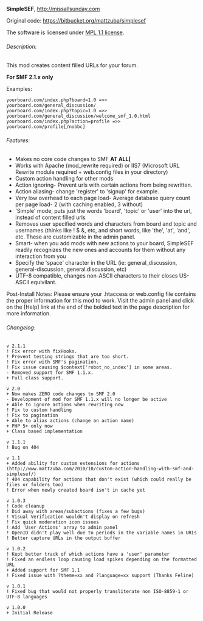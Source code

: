 **SimpleSEF**, http://missallsunday.com

Original code: https://bitbucket.org/mattzuba/simplesef

The software is licensed under [MPL 1.1 license](https://www.mozilla.org/en-US/MPL/1.1/).

###### Description:

This mod creates content filled URLs for your forum.

**For SMF 2.1.x only**

Examples:

```
yourboard.com/index.php?board=1.0 =>> yourboard.com/general_discussion/
yourboard.com/index.php?topic=1.0 =>> yourboard.com/general_discussion/welcome_smf_1.0.html
yourboard.com/index.php?action=profile =>> yourboard.com/profile[/nobbc]

```

###### Features:

- Makes no core code changes to SMF **AT ALL[**
- Works with Apache (mod_rewrite required) or IIS7 (Microsoft URL Rewrite module required + web.config files in your directory)
- Custom action handling for other mods
- Action ignoring- Prevent urls with certain actions from being rewritten.
- Action aliasing- change 'register' to 'signup' for example.
- Very low overhead to each page load- Average database query count per page load- 2 (with caching enabled, 3 without)
- 'Simple' mode, puts just the words 'board', 'topic' or 'user' into the url, instead of content filled urls
- Removes user specified words and characters from board and topic and usernames (thinks like ! $ &, etc, and short words, like 'the', 'at', 'and', etc.  These are customizable in the admin panel.
- Smart- when you add mods with new actions to your board, SimpleSEF readily recognizes the new ones and accounts for them without any interaction from you
- Specify the 'space' character in the URL (ie: general_discussion, general-discussion, general.discussion, etc)
- UTF-8 compatible, changes non-ASCII characters to their closes US-ASCII equivilant.

Post-Install Notes:
Please ensure your .htaccess or web.config file contains the proper information for this mod to work.  Visit the admin panel and click on the [Help] link at the end of the bolded text in the page description for more information.

###### Changelog:

```
v 2.1.1
! Fix error with fixHooks.
! Prevent testing strings that are too short.
! Fix error with SMF's pagination.
! Fix issue causing $context['robot_no_index'] in some areas.
- Removed support for SMF 1.1.x.
+ Full class support.

v 2.0
+ Now makes ZERO code changes to SMF 2.0
- Development of mod for SMF 1.1.x will no longer be active
+ Able to ignore actions when rewriting now
! Fix to custom handling
! Fix to pagination
+ Able to alias actions (change an action name)
+ PHP 5+ only now
+ Class based implementation

v 1.1.1
! Bug on 404

v 1.1
+ Added ability for custom extensions for actions (http://www.mattzuba.com/2010/10/custom-action-handling-with-smf-and-simplesef/)
! 404 capability for actions that don't exist (which could really be files or folders too)
! Error when newly created board isn't in cache yet

v 1.0.3
! Code cleanup
! Did away with areas/subactions (fixes a few bugs)
! Visual Verification wouldn't display on refresh
! Fix quick moderation icon issues
! Add 'User Actions' array to admin panel
! OpenID didn't play well due to periods in the variable names in URIs
! Better capture URLs in the output buffer

v 1.0.2
! Kept better track of which actions have a 'user' parameter
! Fixed an endless loop causing load spikes depending on the formatted URL
+ Added support for SMF 1.1
! Fixed issue with ?theme=xx and ?language=xx support (Thanks Feline)

v 1.0.1
! Fixed bug that would not properly transliterate non ISO-8859-1 or UTF-8 languages

v 1.0.0
+ Initial Release
```
